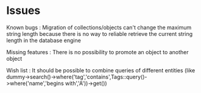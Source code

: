 # Issues

Known bugs
: Migration of collections/objects can't change the maximum string length because there is no way to reliable retrieve the current string length in the database engine

Missing features
: There is no possibility to promote an object to another object

Wish list
: It should be possible to combine queries of different entities (like dummy->search()->where('tag','contains',Tags::query()->where('name','begins with','A'))->get())

